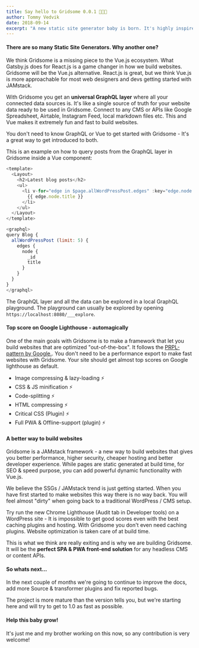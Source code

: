 ```yaml
---
title: Say hello to Gridsome 0.0.1 👶🎉💚
author: Tommy Vedvik
date: 2018-09-14
excerpt: "A new static site generator baby is born. It's highly inspired by Gatsby.js (React based) but it's built on top of Vue.js. We have been working on it for a year and finally have a beta ready. You can expect this baby to grow up really fast!"
---
```

#### There are so many Static Site Generators. Why another one?

We think Gridsome is a missing piece to the Vue.js ecosystem. What Gatsby.js does for React.js is a game changer in how we build websites. Gridsome will be the Vue.js alternative. React.js is great, but we think Vue.js is more approachable for most web designers and devs getting started with JAMstack.

With Gridsome you get an **universal GraphQL layer** where all your connected data sources is. It's like a single source of truth for your website data ready to be used in Gridsome. Connect to any CMS or APIs like Google Spreadsheet, Airtable, Instagram Feed, local markdown files etc. This and Vue makes it extremely fun and fast to build websites. 

You don't need to know GraphQL or Vue to get started with Gridsome - It's a great way to get introduced to both.

This is an example on how to query posts from the GraphQL layer in Gridsome inside a Vue component:


```js
<template>
  <Layout>
    <h2>Latest blog posts</h2>
    <ul>
      <li v-for="edge in $page.allWordPressPost.edges" :key="edge.node._id">
        {{ edge.node.title }}
      </li>
    </ul>
  </Layout>
</template>

<graphql>
query Blog {
  allWordPressPost (limit: 5) {
    edges {
      node {
        _id
        title
      }
    }
  }
}
</graphql>
```


The GraphQL layer and all the data can be explored in a local GraphQL playground. The playground can usually be explored by opening `https://localhost:8080/___explore`.




#### Top score on Google Lighthouse - automagically

One of the main goals with Gridsome is to make a framework that let you build websites that are optimized "out-of-the-box". It follows the [PRPL-pattern by Google.](https://developers.google.com/web/fundamentals/performance/prpl-pattern/). You don't need to be a performance export to make fast websites with Gridsome. Your site should get almost top scores on Google lighthouse as default. 

- Image compressing & lazy-loading ⚡️ 
- CSS & JS minification ⚡️ 
- Code-splitting ⚡️ 
- HTML compressing ⚡️ 
- Critical CSS (Plugin) ⚡️ 
- Full PWA & Offline-support (plugin) ⚡️  


#### A better way to build websites

Gridsome is a JAMstack framework - a new way to build websites that gives you better performance, higher security, cheaper hosting and better developer experience. While pages are static generated at build time, for SEO & speed purpose, you can add powerful dynamic functionality with Vue.js.

We believe the SSGs / JAMstack trend is just getting started. When you have first started to make websites this way there is no way back. You will feel almost "dirty" when going back to a traditional WordPress / CMS setup. 

Try run the new Chrome Lighthouse (Audit tab in Developer tools) on a WordPress site - It is impossible to get good scores even with the best caching plugins and hosting. With Gridsome you don't even need caching plugins. Website optimization is taken care of at build time.

This is what we think are really exiting and is why we are building Gridsome. It will be the **perfect SPA & PWA front-end solution** for any headless CMS or content APIs.

#### So whats next...

In the next couple of months we're going to continue to improve the docs, add more Source & transformer plugins and fix reported bugs.

The project is more mature than the version tells you, but we're starting here and will try to get to 1.0 as fast as possible.

#### Help this baby grow!

It's just me and my brother working on this now, so any contribution is very welcome!
